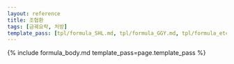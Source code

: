 ```yaml
---
layout: reference
title: 조협환
tags: [금궤요략, 처방]
template_pass: [tpl/formula_SHL.md, tpl/formula_GGY.md, tpl/formula_etc.md]
---
```


{% include formula_body.md template_pass=page.template_pass %}
